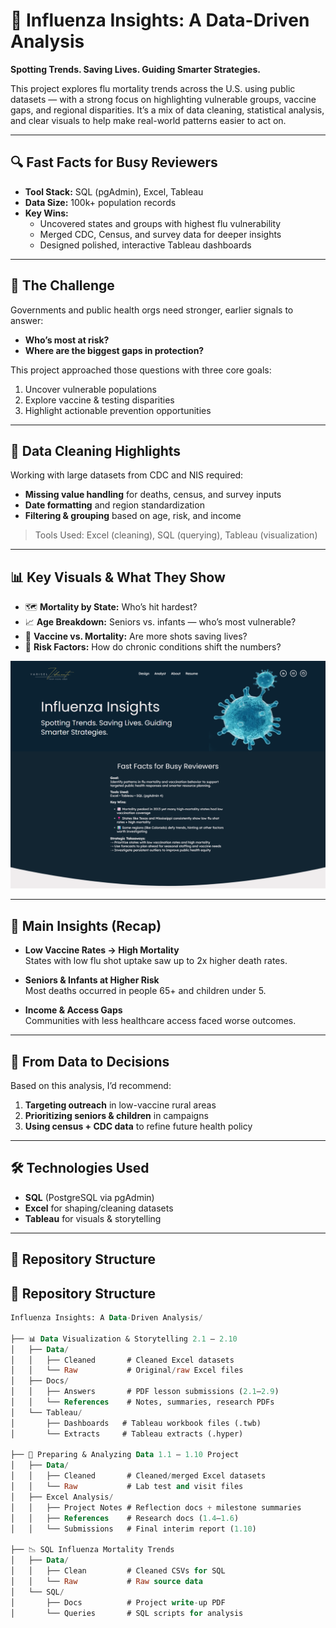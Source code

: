 # 🦠 Influenza Insights: A Data-Driven Analysis

**Spotting Trends. Saving Lives. Guiding Smarter Strategies.**

This project explores flu mortality trends across the U.S. using public datasets — with a strong focus on highlighting vulnerable groups, vaccine gaps, and regional disparities. It’s a mix of data cleaning, statistical analysis, and clear visuals to help make real-world patterns easier to act on.

---

## 🔍 Fast Facts for Busy Reviewers

- **Tool Stack:** SQL (pgAdmin), Excel, Tableau  
- **Data Size:** 100k+ population records  
- **Key Wins:**
  - Uncovered states and groups with highest flu vulnerability
  - Merged CDC, Census, and survey data for deeper insights
  - Designed polished, interactive Tableau dashboards

---

## 🎯 The Challenge

Governments and public health orgs need stronger, earlier signals to answer:
- **Who’s most at risk?**
- **Where are the biggest gaps in protection?**

This project approached those questions with three core goals:
1. Uncover vulnerable populations  
2. Explore vaccine & testing disparities  
3. Highlight actionable prevention opportunities  

---

## 🧹 Data Cleaning Highlights

Working with large datasets from CDC and NIS required:
- **Missing value handling** for deaths, census, and survey inputs  
- **Date formatting** and region standardization  
- **Filtering & grouping** based on age, risk, and income  

> Tools Used: Excel (cleaning), SQL (querying), Tableau (visualization)

---

## 📊 Key Visuals & What They Show

- 🗺️ **Mortality by State:** Who’s hit hardest?  
- 📈 **Age Breakdown:** Seniors vs. infants — who’s most vulnerable?  
- 💉 **Vaccine vs. Mortality:** Are more shots saving lives?  
- 🧬 **Risk Factors:** How do chronic conditions shift the numbers?

![Dashboard Preview](./Influenza-Insights-A-Data-Driven-Analysis-YVC.png)

---

## 🧠 Main Insights (Recap)

- **Low Vaccine Rates → High Mortality**  
  States with low flu shot uptake saw up to 2x higher death rates.

- **Seniors & Infants at Higher Risk**  
  Most deaths occurred in people 65+ and children under 5.

- **Income & Access Gaps**  
  Communities with less healthcare access faced worse outcomes.

---

## 📌 From Data to Decisions

Based on this analysis, I’d recommend:
1. **Targeting outreach** in low-vaccine rural areas  
2. **Prioritizing seniors & children** in campaigns  
3. **Using census + CDC data** to refine future health policy  

---

## 🛠️ Technologies Used

- **SQL** (PostgreSQL via pgAdmin)  
- **Excel** for shaping/cleaning datasets  
- **Tableau** for visuals & storytelling

---

## 📁 Repository Structure

## 📁 Repository Structure

```sql
Influenza Insights: A Data-Driven Analysis/

├── 📊 Data Visualization & Storytelling 2.1 – 2.10
│   ├── Data/
│   │   ├── Cleaned       # Cleaned Excel datasets
│   │   └── Raw           # Original/raw Excel files
│   ├── Docs/
│   │   ├── Answers       # PDF lesson submissions (2.1–2.9)
│   │   └── References    # Notes, summaries, research PDFs
│   └── Tableau/
│       ├── Dashboards   # Tableau workbook files (.twb)
│       └── Extracts     # Tableau extracts (.hyper)

├── 🧪 Preparing & Analyzing Data 1.1 – 1.10 Project
│   ├── Data/
│   │   ├── Cleaned       # Cleaned/merged Excel datasets
│   │   └── Raw           # Lab test and visit files
│   ├── Excel Analysis/
│   │   ├── Project Notes # Reflection docs + milestone summaries
│   │   ├── References    # Research docs (1.4–1.6)
│   │   └── Submissions   # Final interim report (1.10)

├── 📉 SQL Influenza Mortality Trends
│   ├── Data/
│   │   ├── Clean         # Cleaned CSVs for SQL
│   │   └── Raw           # Raw source data
│   └── SQL/
│       ├── Docs          # Project write-up PDF
│       └── Queries       # SQL scripts for analysis



